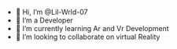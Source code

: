 - 👋 Hi, I’m @Lil-Wrld-07
- 👀 I’m a Developer
- 🌱 I’m currently learning Ar and Vr Development
- 💞️ I’m looking to collaborate on virtual Reality

<!---
Lil-Wrld-07/Lil-Wrld-07 is a ✨ special ✨ repository because its `README.md` (this file) appears on your GitHub profile.
You can click the Preview link to take a look at your changes.
--->
